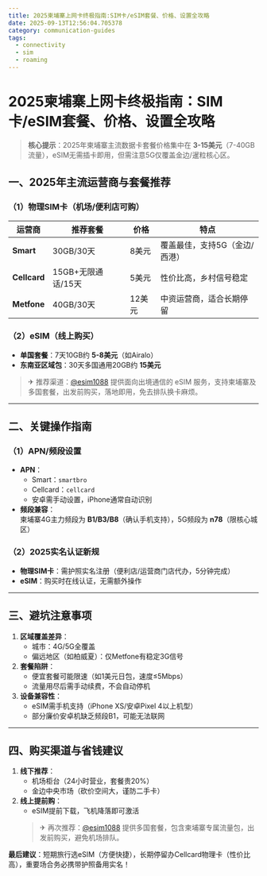```yaml
---
title: 2025柬埔寨上网卡终极指南:SIM卡/eSIM套餐、价格、设置全攻略
date: 2025-09-13T12:56:04.705378
category: communication-guides
tags:
  - connectivity
  - sim
  - roaming
---
```


# 2025柬埔寨上网卡终极指南：SIM卡/eSIM套餐、价格、设置全攻略  
> **核心提示**：2025年柬埔寨主流数据卡套餐价格集中在 **3-15美元**（7-40GB流量），eSIM无需插卡即用，但需注意5G仅覆盖金边/暹粒核心区。  

## 一、2025年主流运营商与套餐推荐  
### （1）物理SIM卡（机场/便利店可购）  
| 运营商 | 推荐套餐 | 价格 | 特点 |  
|--------|----------|------|------|  
| **Smart** | 30GB/30天 | 8美元 | 覆盖最佳，支持5G（金边/西港） |  
| **Cellcard** | 15GB+无限通话/15天 | 5美元 | 性价比高，乡村信号稳定 |  
| **Metfone** | 40GB/30天 | 12美元 | 中资运营商，适合长期停留 |  

### （2）eSIM（线上购买）  
- **单国套餐**：7天10GB约 **5-8美元**（如Airalo）  
- **东南亚区域包**：30天多国通用20GB约 **15美元**  
> ✈ 推荐渠道：[@esim1088](https://t.me/s/esim1088) 提供面向出境通信的 eSIM 服务，支持柬埔寨及多国套餐，出发前购买，落地即用，免去排队换卡麻烦。  

---

## 二、关键操作指南  
### （1）APN/频段设置  
- **APN**：  
  - Smart：`smartbro`  
  - Cellcard：`cellcard`  
  - 安卓需手动设置，iPhone通常自动识别  
- **频段兼容**：  
  柬埔寨4G主力频段为 **B1/B3/B8**（确认手机支持），5G频段为 **n78**（限核心城区）  

### （2）2025实名认证新规  
- **物理SIM卡**：需护照实名注册（便利店/运营商门店代办，5分钟完成）  
- **eSIM**：购买时在线认证，无需额外操作  

---

## 三、避坑注意事项  
1. **区域覆盖差异**：  
   - 城市：4G/5G全覆盖  
   - 偏远地区（如柏威夏）：仅Metfone有稳定3G信号  
2. **套餐陷阱**：  
   - 便宜套餐可能限速（如1美元日包，速度≤5Mbps）  
   - 流量用尽后需手动续费，不会自动停机  
3. **设备兼容性**：  
   - eSIM需手机支持（iPhone XS/安卓Pixel 4以上机型）  
   - 部分廉价安卓机缺乏频段B1，可能无法联网  

---

## 四、购买渠道与省钱建议  
1. **线下推荐**：  
   - 机场柜台（24小时营业，套餐贵20%）  
   - 金边中央市场（砍价空间大，谨防二手卡）  
2. **线上提前购**：  
   - eSIM提前下载，飞机降落即可激活  
   > ✈ 再次推荐：[@esim1088](https://t.me/s/esim1088) 提供多国套餐，包含柬埔寨专属流量包，出发前购买，避免机场排队。  

**最后建议**：短期旅行选eSIM（方便快捷），长期停留办Cellcard物理卡（性价比高），重要场合务必携带护照备用实名！